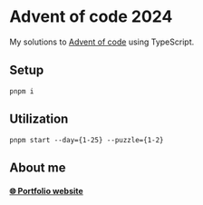 # Advent of code 2024

My solutions to [Advent of code](https://adventofcode.com/2024/) using TypeScript.

## Setup

```
pnpm i
```

## Utilization

```
pnpm start --day={1-25} --puzzle={1-2}
```

## About me

#### [🌐 Portfolio website](https://pieterpauwels.me/)
